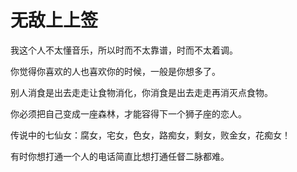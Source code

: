 # 无敌上上签

我这个人不太懂音乐，所以时而不太靠谱，时而不太着调。 

你觉得你喜欢的人也喜欢你的时候，一般是你想多了。 

别人消食是出去走走让食物消化，你消食是出去走走再消灭点食物。 

你必须把自己变成一座森林，才能容得下一个狮子座的恋人。 

传说中的七仙女：腐女，宅女，色女，路痴女，剩女，败金女，花痴女！ 

有时你想打通一个人的电话简直比想打通任督二脉都难。